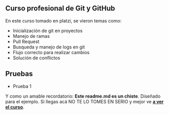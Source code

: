 ## Curso profesional de Git y GitHub

En este curso tomado en platzi, se vieron temas como:

- Inicialización de git en proyectos
- Manejo de ramas
- Pull Request
- Busqueda y manejo de logs en git
- Flujo correcto para realizar cambios
- Solución de conflictos

## Pruebas
- Prueba 1

Y como un amable recordatorio: **Este readme.md es un chiste**.  Diseñado para el ejemplo. Si llegas acá NO TE LO TOMES EN SERIO y mejor ve [**a ver el curso**](https://platzi.com/cursos/git-github/ "a ver el curso").